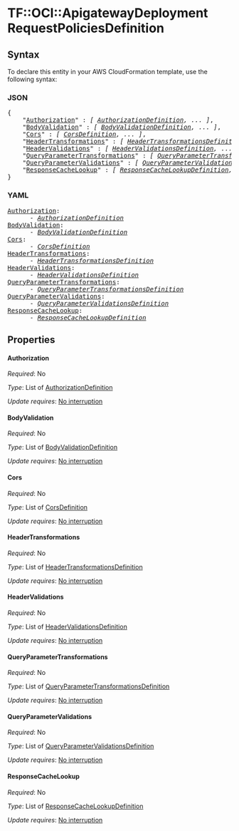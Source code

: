 # TF::OCI::ApigatewayDeployment RequestPoliciesDefinition

## Syntax

To declare this entity in your AWS CloudFormation template, use the following syntax:

### JSON

<pre>
{
    "<a href="#authorization" title="Authorization">Authorization</a>" : <i>[ <a href="authorizationdefinition.md">AuthorizationDefinition</a>, ... ]</i>,
    "<a href="#bodyvalidation" title="BodyValidation">BodyValidation</a>" : <i>[ <a href="bodyvalidationdefinition.md">BodyValidationDefinition</a>, ... ]</i>,
    "<a href="#cors" title="Cors">Cors</a>" : <i>[ <a href="corsdefinition.md">CorsDefinition</a>, ... ]</i>,
    "<a href="#headertransformations" title="HeaderTransformations">HeaderTransformations</a>" : <i>[ <a href="headertransformationsdefinition.md">HeaderTransformationsDefinition</a>, ... ]</i>,
    "<a href="#headervalidations" title="HeaderValidations">HeaderValidations</a>" : <i>[ <a href="headervalidationsdefinition.md">HeaderValidationsDefinition</a>, ... ]</i>,
    "<a href="#queryparametertransformations" title="QueryParameterTransformations">QueryParameterTransformations</a>" : <i>[ <a href="queryparametertransformationsdefinition.md">QueryParameterTransformationsDefinition</a>, ... ]</i>,
    "<a href="#queryparametervalidations" title="QueryParameterValidations">QueryParameterValidations</a>" : <i>[ <a href="queryparametervalidationsdefinition.md">QueryParameterValidationsDefinition</a>, ... ]</i>,
    "<a href="#responsecachelookup" title="ResponseCacheLookup">ResponseCacheLookup</a>" : <i>[ <a href="responsecachelookupdefinition.md">ResponseCacheLookupDefinition</a>, ... ]</i>
}
</pre>

### YAML

<pre>
<a href="#authorization" title="Authorization">Authorization</a>: <i>
      - <a href="authorizationdefinition.md">AuthorizationDefinition</a></i>
<a href="#bodyvalidation" title="BodyValidation">BodyValidation</a>: <i>
      - <a href="bodyvalidationdefinition.md">BodyValidationDefinition</a></i>
<a href="#cors" title="Cors">Cors</a>: <i>
      - <a href="corsdefinition.md">CorsDefinition</a></i>
<a href="#headertransformations" title="HeaderTransformations">HeaderTransformations</a>: <i>
      - <a href="headertransformationsdefinition.md">HeaderTransformationsDefinition</a></i>
<a href="#headervalidations" title="HeaderValidations">HeaderValidations</a>: <i>
      - <a href="headervalidationsdefinition.md">HeaderValidationsDefinition</a></i>
<a href="#queryparametertransformations" title="QueryParameterTransformations">QueryParameterTransformations</a>: <i>
      - <a href="queryparametertransformationsdefinition.md">QueryParameterTransformationsDefinition</a></i>
<a href="#queryparametervalidations" title="QueryParameterValidations">QueryParameterValidations</a>: <i>
      - <a href="queryparametervalidationsdefinition.md">QueryParameterValidationsDefinition</a></i>
<a href="#responsecachelookup" title="ResponseCacheLookup">ResponseCacheLookup</a>: <i>
      - <a href="responsecachelookupdefinition.md">ResponseCacheLookupDefinition</a></i>
</pre>

## Properties

#### Authorization

_Required_: No

_Type_: List of <a href="authorizationdefinition.md">AuthorizationDefinition</a>

_Update requires_: [No interruption](https://docs.aws.amazon.com/AWSCloudFormation/latest/UserGuide/using-cfn-updating-stacks-update-behaviors.html#update-no-interrupt)

#### BodyValidation

_Required_: No

_Type_: List of <a href="bodyvalidationdefinition.md">BodyValidationDefinition</a>

_Update requires_: [No interruption](https://docs.aws.amazon.com/AWSCloudFormation/latest/UserGuide/using-cfn-updating-stacks-update-behaviors.html#update-no-interrupt)

#### Cors

_Required_: No

_Type_: List of <a href="corsdefinition.md">CorsDefinition</a>

_Update requires_: [No interruption](https://docs.aws.amazon.com/AWSCloudFormation/latest/UserGuide/using-cfn-updating-stacks-update-behaviors.html#update-no-interrupt)

#### HeaderTransformations

_Required_: No

_Type_: List of <a href="headertransformationsdefinition.md">HeaderTransformationsDefinition</a>

_Update requires_: [No interruption](https://docs.aws.amazon.com/AWSCloudFormation/latest/UserGuide/using-cfn-updating-stacks-update-behaviors.html#update-no-interrupt)

#### HeaderValidations

_Required_: No

_Type_: List of <a href="headervalidationsdefinition.md">HeaderValidationsDefinition</a>

_Update requires_: [No interruption](https://docs.aws.amazon.com/AWSCloudFormation/latest/UserGuide/using-cfn-updating-stacks-update-behaviors.html#update-no-interrupt)

#### QueryParameterTransformations

_Required_: No

_Type_: List of <a href="queryparametertransformationsdefinition.md">QueryParameterTransformationsDefinition</a>

_Update requires_: [No interruption](https://docs.aws.amazon.com/AWSCloudFormation/latest/UserGuide/using-cfn-updating-stacks-update-behaviors.html#update-no-interrupt)

#### QueryParameterValidations

_Required_: No

_Type_: List of <a href="queryparametervalidationsdefinition.md">QueryParameterValidationsDefinition</a>

_Update requires_: [No interruption](https://docs.aws.amazon.com/AWSCloudFormation/latest/UserGuide/using-cfn-updating-stacks-update-behaviors.html#update-no-interrupt)

#### ResponseCacheLookup

_Required_: No

_Type_: List of <a href="responsecachelookupdefinition.md">ResponseCacheLookupDefinition</a>

_Update requires_: [No interruption](https://docs.aws.amazon.com/AWSCloudFormation/latest/UserGuide/using-cfn-updating-stacks-update-behaviors.html#update-no-interrupt)

